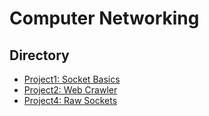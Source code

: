 # Computer Networking

## Directory

* [Project1: Socket Basics](https://github.com/xlabcba/ComputerNetworking/tree/master/project1)
* [Project2: Web Crawler](https://github.com/xlabcba/ComputerNetworking/tree/master/project2)
* [Project4: Raw Sockets](https://github.com/xlabcba/ComputerNetworking/tree/master/project4)